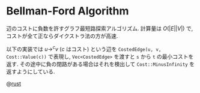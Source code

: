# Bellman-Ford Algorithm

辺のコストに負数を許すグラフ最短路探索アルゴリズム.
計算量は $O(|E||V|)$ で, コストが全て正ならダイクストラ法の方が高速.

以下の実装では $u \rightarrow^c v$ ($c$ はコスト) という辺を `CostedEdge(u, v, Cost::Value(c))` で表現し,
`Vec<CostedEdge>` を渡すと `s` から `t` の最小コストを返す.
その途中に負の閉路がある場合はそれを検出して `Cost::MinusInfinity` を返すようにしている.

@[rust](graph.bellmanford.rs)
